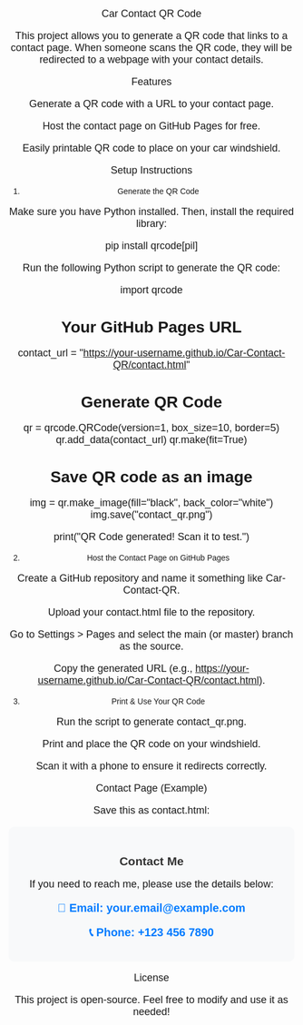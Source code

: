 Car Contact QR Code

This project allows you to generate a QR code that links to a contact page. When someone scans the QR code, they will be redirected to a webpage with your contact details.

Features

Generate a QR code with a URL to your contact page.

Host the contact page on GitHub Pages for free.

Easily printable QR code to place on your car windshield.

Setup Instructions

1. Generate the QR Code

Make sure you have Python installed. Then, install the required library:

pip install qrcode[pil]

Run the following Python script to generate the QR code:

import qrcode

# Your GitHub Pages URL
contact_url = "https://your-username.github.io/Car-Contact-QR/contact.html"

# Generate QR Code
qr = qrcode.QRCode(version=1, box_size=10, border=5)
qr.add_data(contact_url)
qr.make(fit=True)

# Save QR code as an image
img = qr.make_image(fill="black", back_color="white")
img.save("contact_qr.png")

print("QR Code generated! Scan it to test.")

2. Host the Contact Page on GitHub Pages

Create a GitHub repository and name it something like Car-Contact-QR.

Upload your contact.html file to the repository.

Go to Settings > Pages and select the main (or master) branch as the source.

Copy the generated URL (e.g., https://your-username.github.io/Car-Contact-QR/contact.html).

3. Print & Use Your QR Code

Run the script to generate contact_qr.png.

Print and place the QR code on your windshield.

Scan it with a phone to ensure it redirects correctly.

Contact Page (Example)

Save this as contact.html:

<!DOCTYPE html>
<html lang="en">
<head>
    <meta charset="UTF-8">
    <meta name="viewport" content="width=device-width, initial-scale=1.0">
    <title>Contact Me</title>
    <style>
        body { font-family: Arial, sans-serif; text-align: center; margin: 50px; }
        .container { max-width: 500px; margin: auto; background: #f8f9fa; padding: 20px; border-radius: 10px; }
        h2 { color: #333; }
        p { font-size: 18px; }
        .contact { font-weight: bold; font-size: 20px; color: #007bff; }
    </style>
</head>
<body>
    <div class="container">
        <h2>Contact Me</h2>
        <p>If you need to reach me, please use the details below:</p>
        <p class="contact">📧 Email: your.email@example.com</p>
        <p class="contact">📞 Phone: +123 456 7890</p>
    </div>
</body>
</html>

License

This project is open-source. Feel free to modify and use it as needed!
